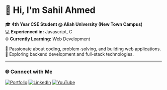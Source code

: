 
# 👋 Hi, I'm Sahil Ahmed  

🎓 **4th Year CSE Student @ Aliah University (New Town Campus)**  
💻 **Experienced in:** Javascript, C  
🌐 **Currently Learning:** Web Development  

🚀 Passionate about coding, problem-solving, and building web applications.  
📌 Exploring backend development and full-stack technologies.  

---
### 🌐 Connect with Me  

[![Portfolio](https://img.shields.io/badge/My%20Portfolio-000?style=for-the-badge&logo=ko-fi&logoColor=blue)](https://sahilcodes.live/) 
[![LinkedIn](https://img.shields.io/badge/LinkedIn-0A66C2?style=for-the-badge&logo=linkedin&logoColor=white)](https://www.linkedin.com/in/sahil-ahmed-5a32b2222/) 
[![YouTube](https://img.shields.io/badge/YouTube-FF0000?style=for-the-badge&logo=youtube&logoColor=white)](https://www.youtube.com/channel/UCrp0RQ4NI09RUI93bkV6V0A)  
